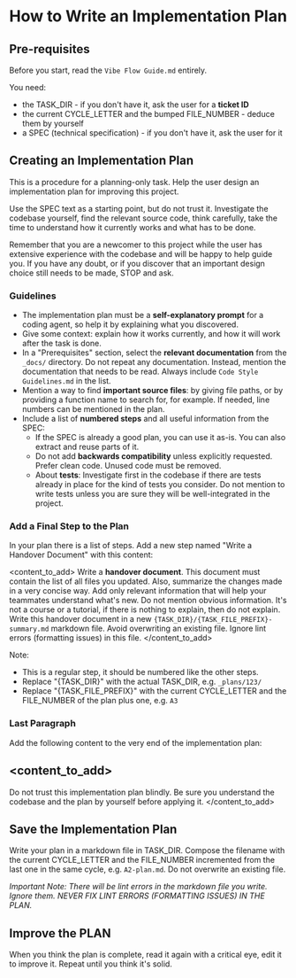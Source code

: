 # How to Write an Implementation Plan

## Pre-requisites

Before you start, read the `Vibe Flow Guide.md` entirely.

You need:

- the TASK_DIR - if you don't have it, ask the user for a **ticket ID**
- the current CYCLE_LETTER and the bumped FILE_NUMBER - deduce them by yourself
- a SPEC (technical specification) - if you don't have it, ask the user for it

## Creating an Implementation Plan

This is a procedure for a planning-only task. Help the user design an implementation plan for improving this project.

Use the SPEC text as a starting point, but do not trust it. Investigate the codebase yourself, find the relevant source code, think carefully, take the time to understand how it currently works and what has to be done.

Remember that you are a newcomer to this project while the user has extensive experience with the codebase and will be happy to help guide you. If you have any doubt, or if you discover that an important design choice still needs to be made, STOP and ask.

### Guidelines

- The implementation plan must be a **self-explanatory prompt** for a coding agent, so help it by explaining what you discovered.
- Give some context: explain how it works currently, and how it will work after the task is done.
- In a "Prerequisites" section, select the **relevant documentation** from the `_docs/` directory. Do not repeat any documentation. Instead, mention the documentation that needs to be read. Always include `Code Style Guidelines.md` in the list.
- Mention a way to find **important source files**: by giving file paths, or by providing a function name to search for, for example. If needed, line numbers can be mentioned in the plan.
- Include a list of **numbered steps** and all useful information from the SPEC:
  - If the SPEC is already a good plan, you can use it as-is. You can also extract and reuse parts of it.
  - Do not add **backwards compatibility** unless explicitly requested. Prefer clean code. Unused code must be removed.
  - About **tests**: Investigate first in the codebase if there are tests already in place for the kind of tests you consider. Do not mention to write tests unless you are sure they will be well-integrated in the project.

### Add a Final Step to the Plan

In your plan there is a list of steps. Add a new step named "Write a Handover Document" with this content:

<content_to_add>
Write a **handover document**. This document must contain the list of all files you updated. Also, summarize the changes made in a very concise way. Add only relevant information that will help your teammates understand what's new. Do not mention obvious information. It's not a course or a tutorial, if there is nothing to explain, then do not explain. Write this handover document in a new `{TASK_DIR}/{TASK_FILE_PREFIX}-summary.md` markdown file. Avoid overwriting an existing file. Ignore lint errors (formatting issues) in this file.
</content_to_add>

Note:

- This is a regular step, it should be numbered like the other steps.
- Replace "{TASK_DIR}" with the actual TASK_DIR, e.g. `_plans/123/`
- Replace "{TASK_FILE_PREFIX}" with the current CYCLE_LETTER and the FILE_NUMBER of the plan plus one, e.g. `A3`

### Last Paragraph

Add the following content to the very end of the implementation plan:

<content_to_add>
---

Do not trust this implementation plan blindly. Be sure you understand the codebase and the plan by yourself before applying it.
</content_to_add>

## Save the Implementation Plan

Write your plan in a markdown file in TASK_DIR. Compose the filename with the current CYCLE_LETTER and the FILE_NUMBER incremented from the last one in the same cycle, e.g. `A2-plan.md`. Do not overwrite an existing file.

_Important Note: There will be lint errors in the markdown file you write. Ignore them. NEVER FIX LINT ERRORS (FORMATTING ISSUES) IN THE PLAN._

## Improve the PLAN

When you think the plan is complete, read it again with a critical eye, edit it to improve it. Repeat until you think it's solid.
